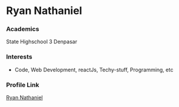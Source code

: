 # Ryan Nathaniel

### Academics

State Highschool 3 Denpasar

### Interests

- Code, Web Development, reactJs, Techy-stuff, Programming, etc

### Profile Link

[Ryan Nathaniel](https://github.com/Reihen-afk)
